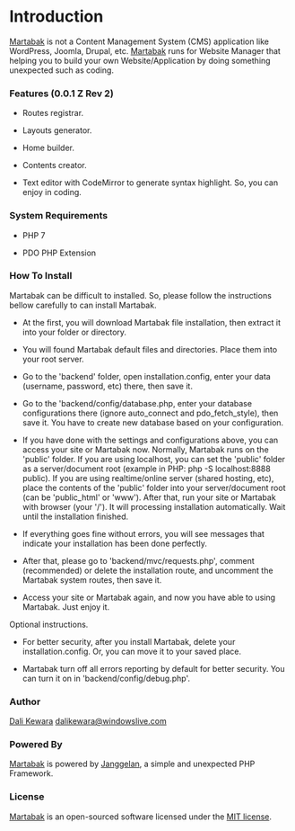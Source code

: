 # Introduction

[Martabak](http://dalikewara.com/project/janggelan) is not a Content Management System (CMS) application like WordPress, Joomla, Drupal, etc. [Martabak](http://dalikewara.com/project/janggelan) runs for Website Manager that helping you to build your own Website/Application by doing something unexpected such as coding.

### Features (0.0.1 Z Rev 2)

- Routes registrar.

- Layouts generator.

- Home builder.

- Contents creator.

- Text editor with CodeMirror to generate syntax highlight. So, you can enjoy in coding.

### System Requirements

- PHP 7

- PDO PHP Extension

### How To Install

Martabak can be difficult to installed. So, please follow the instructions bellow carefully to can install Martabak.

- At the first, you will download Martabak file installation, then extract it into your folder
  or directory.

- You will found Martabak default files and directories. Place them into your root server.

- Go to the 'backend' folder, open installation.config, enter your data (username, password, etc) there,
  then save it.

- Go to the 'backend/config/database.php, enter your database configurations there (ignore auto_connect
  and pdo_fetch_style), then save it. You have to create new database based on your configuration.

- If you have done with the settings and configurations above, you can access your site or Martabak now.
  Normally, Martabak runs on the 'public' folder. If you are using localhost, you can set the 'public' folder as
  a server/document root (example in PHP: php -S localhost:8888 public). If you are using realtime/online
  server (shared hosting, etc), place the contents of the 'public' folder into your server/document root
  (can be 'public_html' or 'www'). After that, run your site or Martabak with browser (your '/'). It will processing
  installation automatically. Wait until the installation finished.

- If everything goes fine without errors, you will see messages that indicate your installation has been done perfectly.

- After that, please go to 'backend/mvc/requests.php', comment (recommended) or delete the installation route,
  and uncomment the Martabak system routes, then save it.

- Access your site or Martabak again, and now you have able to using Martabak. Just enjoy it.

Optional instructions.

- For better security, after you install Martabak, delete your installation.config. Or, you can move it to
  your saved place.

- Martabak turn off all errors reporting by default for better security. You can turn it on in
  'backend/config/debug.php'.

### Author

[Dali Kewara](http://dalikewara.com) [<dalikewara@windowslive.com>](mailto:dalikewara@windowslice.com)

### Powered By

[Martabak](http://dalikewara.com/project/janggelan) is powered by [Janggelan](http://dalikewara.com/project/janggelan), a simple and unexpected PHP Framework.

### License

[Martabak](http://dalikewara.com/project/janggelan) is an open-sourced software licensed under the [MIT license](http://opensource.org/licenses/MIT).
